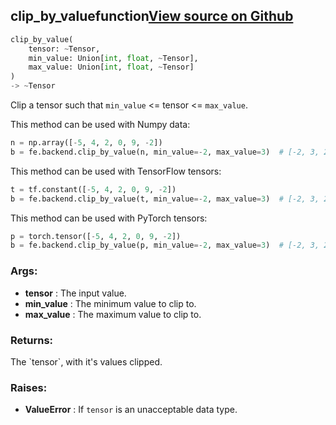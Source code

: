 ## clip_by_value<span class="tag">function</span><a class="sourcelink" href=https://github.com/fastestimator/fastestimator/blob/r1.0/fastestimator/backend/clip_by_value.py/#L24-L67>View source on Github</a>
```python
clip_by_value(
	tensor: ~Tensor,
	min_value: Union[int, float, ~Tensor],
	max_value: Union[int, float, ~Tensor]
)
-> ~Tensor
```
Clip a tensor such that `min_value` &lt;= tensor &lt;= `max_value`.

This method can be used with Numpy data:
```python
n = np.array([-5, 4, 2, 0, 9, -2])
b = fe.backend.clip_by_value(n, min_value=-2, max_value=3)  # [-2, 3, 2, 0, 3, -2]
```

This method can be used with TensorFlow tensors:
```python
t = tf.constant([-5, 4, 2, 0, 9, -2])
b = fe.backend.clip_by_value(t, min_value=-2, max_value=3)  # [-2, 3, 2, 0, 3, -2]
```

This method can be used with PyTorch tensors:
```python
p = torch.tensor([-5, 4, 2, 0, 9, -2])
b = fe.backend.clip_by_value(p, min_value=-2, max_value=3)  # [-2, 3, 2, 0, 3, -2]
```


<h3>Args:</h3>

* **tensor** :  The input value.
* **min_value** :  The minimum value to clip to.
* **max_value** :  The maximum value to clip to.

<h3>Returns:</h3>
    The `tensor`, with it's values clipped.

<h3>Raises:</h3>

* **ValueError** :  If `tensor` is an unacceptable data type.

